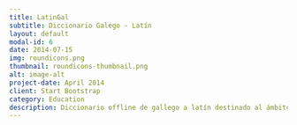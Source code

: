 ```yaml
---
title: LatinGal
subtitle: Diccionario Galego - Latín
layout: default
modal-id: 6
date: 2014-07-15
img: roundicons.png
thumbnail: roundicons-thumbnail.png
alt: image-alt
project-date: April 2014
client: Start Bootstrap
category: Education
description: Diccionario offline de gallego a latín destinado al ámbito educativo, con sugerencias de búsqueda, búsqueda instantánea y otras cosas fancy
---
```

